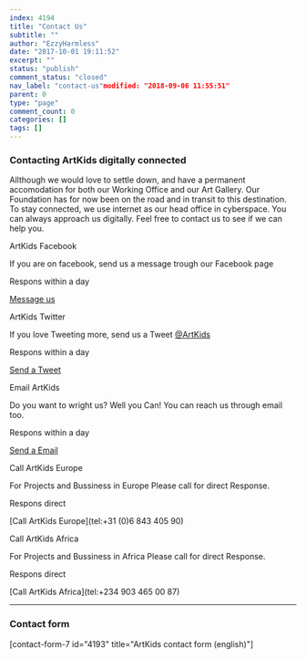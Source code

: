 ```yaml
---
index: 4194
title: "Contact Us"
subtitle: ""
author: "EzzyHarmless"
date: "2017-10-01 19:11:52"
excerpt: ""
status: "publish"
comment_status: "closed"
nav_label: "contact-us"modified: "2018-09-06 11:55:51"
parent: 0
type: "page"
comment_count: 0
categories: []
tags: []
---
```


### Contacting ArtKids digitally connected

Allthough we would love to settle down, and have a permanent accomodation for both our Working Office and our Art Gallery. Our Foundation has for now been on the road and in transit to this destination. To stay connected, we use internet as our head office in cyberspace. You can always approach us digitally. Feel free to contact us to see if we can help you.

ArtKids Facebook

If you are on facebook, send us a message trough our Facebook page

Respons within a day

[Message us](https://www.facebook.com/ArtKidsFoundation/?fref=ts)

ArtKids Twitter

If you love Tweeting more, send us a Tweet [@ArtKids](https://twitter.com/ArtKids)

Respons within a day

[Send a Tweet](https://twitter.com/ArtKids?lang=en)

Email ArtKids

Do you want to wright us? Well you Can! You can reach us through email too.

Respons within a day

[Send a Email](mailto:info@artkidsfoundation.org)

Call ArtKids Europe

For Projects and Bussiness in Europe Please call for direct Response.

Respons direct

[Call ArtKids Europe](tel:+31 (0)6 843 405 90)

Call ArtKids Africa

For Projects and Bussiness in Africa Please call for direct Response.

Respons direct

[Call ArtKids Africa](tel:+234 903 465 00 87)

* * *

### Contact form

\[contact-form-7 id="4193" title="ArtKids contact form (english)"\]